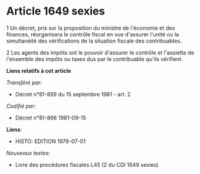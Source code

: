 # Article 1649 sexies

1 Un décret, pris sur la proposition du ministre de l'économie et des finances, réorganisera le contrôle fiscal en vue
d'assurer l'unité ou la simultanéité des vérifications de la situation fiscale des contribuables.

2 Les agents des impôts ont le pouvoir d'assurer le contrôle et l'assiette de l'ensemble des impôts ou taxes dus par le
contribuable qu'ils vérifient.

**Liens relatifs à cet article**

_Transféré par_:

  - Décret n°81-859 du 15 septembre 1981 - art. 2

_Codifié par_:

  - Décret n°81-866 1981-09-15

**Liens**:

  - HISTO: EDITION 1979-07-01

_Nouveaux textes_:

  - Livre des procédures fiscales L45 (2 du CGI 1649 sexies)
